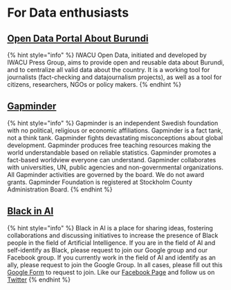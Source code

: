 # For Data enthusiasts

## [Open Data Portal About Burundi](http://iwacu-burundi.org/opendata/en/)
{% hint style="info" %}
IWACU Open Data, initiated and developed by IWACU Press Group, aims to provide open and reusable data about Burundi, and to centralize all valid data about the country. It is a working tool for journalists (fact-checking and datajournalism projects), as well as a tool for citizens, researchers, NGOs or policy makers.
{% endhint %}


## [Gapminder](https://www.gapminder.org/tools/#$chart-type=bubbles)
{% hint style="info" %}
Gapminder is an independent Swedish foundation with no political, religious or economic affiliations. Gapminder is a fact tank, not a think tank. Gapminder fights devastating misconceptions about global development. Gapminder produces free teaching resources making the world understandable based on reliable statistics. Gapminder promotes a fact-based worldview everyone can understand.  Gapminder collaborates with universities, UN, public agencies and non-governmental organizations. All Gapminder activities are governed by the board. We do not award grants. Gapminder Foundation is registered at Stockholm County Administration Board.
{% endhint %}


## [Black in AI](https://blackinai.github.io/)
{% hint style="info" %}
Black in AI is a place for sharing ideas, fostering collaborations and discussing initiatives to increase the presence of Black people in the field of Artificial Intelligence. If you are in the field of AI and self-identify as Black, please request to join our Google group and our Facebook group. If you currently work in the field of AI and identify as an ally, please request to join the Google Group. In all cases, please fill out this [Google Form](https://docs.google.com/forms/d/e/1FAIpQLSd85BdKTNiN2ZJnMJPI37dligr0Q-_cs5Ik8d9qYDfkheS5Xw/viewform) to request to join. Like our [Facebook Page](https://www.facebook.com/blackinai/) and follow us on [Twitter](https://twitter.com/black_in_ai)
{% endhint %}
